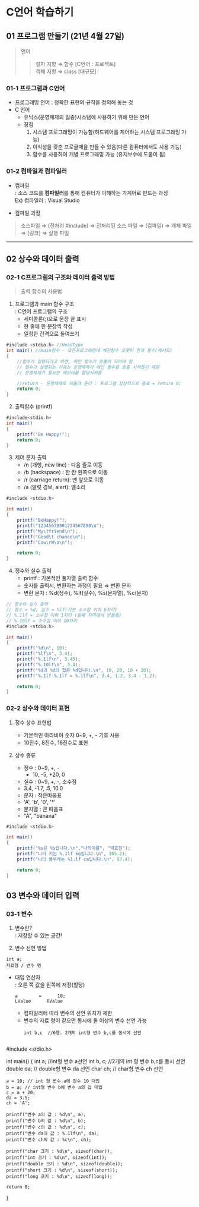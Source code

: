 # C언어 학습하기   

## 01 프로그램 만들기 (21년 4월 27일)   
> 언어   
> > 절차 지향 ⇒ 함수 [C언어 : 프로젝트]    
> > 객체 지향 ⇒ class [대규모]   
   
### 01-1 프로그램과 C언어   

* 프로그래밍 언어 : 정확한 표현의 규칙을 정의해 놓는 것    
* C 언어    
  * 유닉스(운영체제의 일종)시스템에 사용하기 위해 만든 언어   
  * 장점    
    1. 시스템 프로그래밍이 가능함(하드웨어를 제어하는 시스템 프로그래밍 가능)   
    2. 이식성을 갖춘 프로글매을 만들 수 있음(다른 컴퓨터에서도 사용 가능)   
    3. 함수를 사용하여 개별 프로그래밍 가능 (유지보수에 도움이 됨)    

### 01-2 컴파일과 컴파일러   
* 컴파일    
  : 소스 코드를 **컴파일러**를 통해 컴퓨터가 이해하는 기계어로 만드는 과정    
  Ex) 컴파일러 : Visual Studio   
  
* 컴파일 과정   
> 소스파일 ⇒ (전처리 #include) ⇒ 전처리된 소스 파일 ⇒ (컴파일) ⇒ 개체 파일 ⇒ (링크) ⇒ 실행 파일    

---

## 02 상수와 데이터 출력   

### 02-1 C프로그램의 구조와 데이터 출력 방법   
> 출력 함수의 사용법   

1. 프로그램과 main 함수 구조    
   : C언어 프로그램의 구조    
   * 세미콜론(;)으로 문장 끝 표시   
   * 한 줄에 한 문장씩 작성   
   * 일정한 간격으로 들여쓰기   
```java   
#include <stdio.h> //HeadType
int main() //main함수 - 모든프로그래밍에 메인함수 오롯이 한개 필수(메서드)
{
	//함수가 실행되려고 하면, 메인 함수가 호출이 되어야 함 
	// 함수가 실행되는 이유는 운영체제가 메인 함수를 호출 시켜줬기 때문 
	// 운영체제가 필요한 메모리를 할당시켜줌 

	//return - 운영체제로 되돌려 준다 : 프로그램 정상적으로 종료 = return 0;
	return 0;
}    
```   

2. 출력함수 (printf)     

```java   
#include<stdio.h>
int main()
{
	printf("Be Happy!");
	return 0;
}    
```   

3. 제어 문자 출력   
   * /n (개행, new line) : 다음 줄로 이동   
   * /b (backspace)      : 한 칸 왼쪽으로 이동   
   * /r (carriage return): 맨 앞으로 이동   
   * /a (알럿 경보, alert): 벨소리   

```java   
#include <stdio.h>

int main()
{
	printf("BeHappy!");
	printf("12345678901234567890\n");
	printf("My\tfriend\n");
	printf("Good\t chance\n");
	printf("Cow\rW\a\n");

	return 0;
}   
```   

4. 정수와 실수 출력   
   * printf : 기본적인 풀자열 출력 함수   
   * 숫자를 출력시, 변환하는 과정이 필요 ⇒ 변환 문자   
   * 변환 문자 : %d(정수), %lf(실수), %s(문자열), %c(문자)    

```java   
// 정수와 실수 출력 
// 정수 = %d, 실수 = %lf(기본 소수점 이하 6자리)
// %.1lf = 소수점 이하 1자리 (둘째 자리에서 반올림)
// %.10lf = 소수점 이하 10자리 
#include <stdio.h>

int main()
{
	printf("%d\n", 10);
	printf("%lf\n", 3.4);
	printf("%.1lf\n", 3.45);
	printf("%.10lf\n", 3.4);
	printf("%d과 %d의 합은 %d입니다.\n", 10, 20, 10 + 20);
	printf("%.1lf-%.1lf = %.1lf\n", 3.4, 1.2, 3.4 - 1.2);

	return 0;
}   
```   

### 02-2 상수와 데이터 표현   

1. 정수 상수 표현법   
   * 기본적인 아라비아 숫자 0~9, +, - 기호 사용 
   * 10진수, 8진수, 16진수로 표현   

2. 상수 종류   
   * 정수 : 0~9, +, -    
   		* 10, -5, +20, 0   
   * 실수 : 0~9, +, -, 소수점   
   	* 3.4, -1.7, .5, 10.0   
   * 문자 : 작은따옴표   
   	* 'A', 'b', '0', '*'   
   * 문자열 : 큰 따옴표   
   	* "A", "banana"   

```java   
#include <stdio.h>

int main()
{
	printf("%s은 %s입니다.\n","나의이름", "박효진");
	printf("나의 키는 %.1lf kg입니다.\n", 165.2);
	printf("나의 몸무게는 %1.lf cm입니다.\n", 57.4);

	return 0;
}   
```   

## 03 변수와 데이터 입력   

### 03-1 변수   
1. 변수란?    
   : 저장할 수 있는 공간!   
   
2. 변수 선언 방법   
```   
int a;   
자료형 / 변수 명    
```   

* 대입 연산자    
  : 오른 쪽 값을 왼쪽에 저장(할당)   
  ```   
  a        =      10;     
  LValue      RValue   
  ```  
	* 컴파일러에 따라 변수의 선언 위치가 제한   
	* 변수의 자료 형이 같으면 동시에 둘 이상의 변수 선언 가능   
	  ```   
	  int b,c  //6행. 2개의 int형 변수 b,c를 동시에 선언    
	  ```   
	  
  ```java   
#include <stdio.h>

int main()
{
	int a; //int형 변수 a선언
	int b, c; //2개의 int 형 변수 b,c를 동시 선언
	double da; // double형 변수 da 선언
	char ch; // char형 변수  ch 선언

	a = 10; // int 형 변수 a에 정수 10 대입 
	b = a; // int형 변수 b에 변수 a의 값 대입 
	c = a + 20;
	da = 3.5;
	ch = 'A'; 

	printf("변수 a의 값 : %d\n", a);
	printf("변수 b의 값 : %d\n", b);
	printf("변수 c의 값 : %d\n", c);
	printf("변수 da의 값 : %.1lf\n", da);
	printf("변수 ch의 값 : %c\n", ch);

	printf("char 크기 : %d\n", sizeof(char));
	printf("int 크기 : %d\n", sizeof(int));
	printf("double 크기 : %d\n", sizeof(double));
	printf("short 크기 : %d\n", sizeof(short));
	printf("long 크기 : %d\n", sizeof(long));

	return 0;
}
